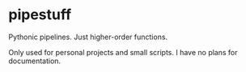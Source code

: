 # pipestuff

Pythonic pipelines. Just higher-order functions.

Only used for personal projects and small scripts.
I have no plans for documentation.

